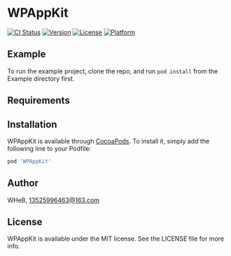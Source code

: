 # WPAppKit

[![CI Status](https://img.shields.io/travis/WHeB/WPAppKit.svg?style=flat)](https://travis-ci.org/WHeB/WPAppKit)
[![Version](https://img.shields.io/cocoapods/v/WPAppKit.svg?style=flat)](https://cocoapods.org/pods/WPAppKit)
[![License](https://img.shields.io/cocoapods/l/WPAppKit.svg?style=flat)](https://cocoapods.org/pods/WPAppKit)
[![Platform](https://img.shields.io/cocoapods/p/WPAppKit.svg?style=flat)](https://cocoapods.org/pods/WPAppKit)

## Example

To run the example project, clone the repo, and run `pod install` from the Example directory first.

## Requirements

## Installation

WPAppKit is available through [CocoaPods](https://cocoapods.org). To install
it, simply add the following line to your Podfile:

```ruby
pod 'WPAppKit'
```

## Author

WHeB, 13525996463@163.com

## License

WPAppKit is available under the MIT license. See the LICENSE file for more info.
